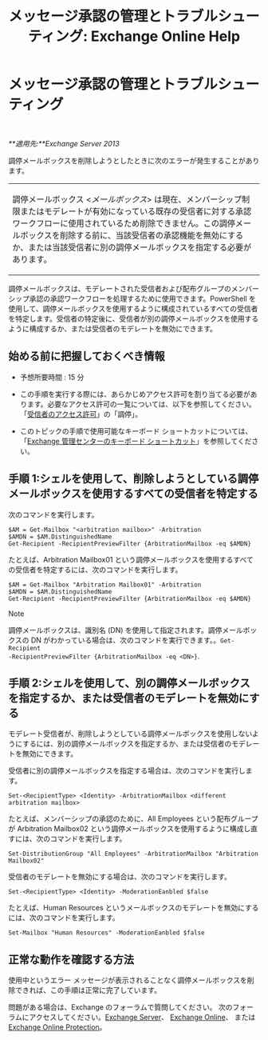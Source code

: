﻿---
title: 'メッセージ承認の管理とトラブルシューティング: Exchange Online Help'
TOCTitle: メッセージ承認の管理とトラブルシューティング
ms:assetid: 860df43f-a05b-4da3-83f1-68d3123a923d
ms:mtpsurl: https://technet.microsoft.com/ja-jp/library/Dd298110(v=EXCHG.150)
ms:contentKeyID: 52057826
ms.date: 05/22/2018
mtps_version: v=EXCHG.150
ms.translationtype: HT
---

# メッセージ承認の管理とトラブルシューティング

 

_**適用先:**Exchange Server 2013_

調停メールボックスを削除しようとしたときに次のエラーが発生することがあります。


<table>
<colgroup>
<col style="width: 100%" />
</colgroup>
<tbody>
<tr class="odd">
<td><p>調停メールボックス &lt;<em>メールボックス</em>&gt; は現在、メンバーシップ制限またはモデレートが有効になっている既存の受信者に対する承認ワークフローに使用されているため削除できません。この調停メールボックスを削除する前に、当該受信者の承認機能を無効にするか、または当該受信者に別の調停メールボックスを指定する必要があります。</p></td>
</tr>
</tbody>
</table>


調停メールボックスは、モデレートされた受信者および配布グループのメンバーシップ承認の承認ワークフローを処理するために使用できます。PowerShell を使用して、調停メールボックスを使用するように構成されているすべての受信者を特定します。受信者の特定後に、受信者が別の調停メールボックスを使用するように構成するか、または受信者のモデレートを無効にできます。

## 始める前に把握しておくべき情報

  - 予想所要時間 : 15 分

  - この手順を実行する際には、あらかじめアクセス許可を割り当てる必要があります。必要なアクセス許可の一覧については、以下を参照してください。「[受信者のアクセス許可](recipients-permissions-exchange-2013-help.md)」の「調停」。

  - このトピックの手順で使用可能なキーボード ショートカットについては、「[Exchange 管理センターのキーボード ショートカット](keyboard-shortcuts-in-the-exchange-admin-center-exchange-online-protection-help.md)」を参照してください。

## 手順 1:シェルを使用して、削除しようとしている調停メールボックスを使用するすべての受信者を特定する

次のコマンドを実行します。

    $AM = Get-Mailbox "<arbitration mailbox>" -Arbitration
    $AMDN = $AM.DistinguishedName
    Get-Recipient -RecipientPreviewFilter {ArbitrationMailbox -eq $AMDN}

たとえば、Arbitration Mailbox01 という調停メールボックスを使用するすべての受信者を特定するには、次のコマンドを実行します。

    $AM = Get-Mailbox "Arbitration Mailbox01" -Arbitration
    $AMDN = $AM.DistinguishedName
    Get-Recipient -RecipientPreviewFilter {ArbitrationMailbox -eq $AMDN}


> [!NOTE]
> 調停メールボックスは、識別名 (DN) を使用して指定されます。調停メールボックスの DN がわかっている場合は、次のコマンドを実行できます。。<CODE>Get-Recipient -RecipientPreviewFilter {ArbitrationMailbox -eq &lt;DN&gt;}</CODE>.



## 手順 2:シェルを使用して、別の調停メールボックスを指定するか、または受信者のモデレートを無効にする

モデレート受信者が、削除しようとしている調停メールボックスを使用しないようにするには、別の調停メールボックスを指定するか、または受信者のモデレートを無効にできます。

受信者に別の調停メールボックスを指定する場合は、次のコマンドを実行します。

    Set-<RecipientType> <Identity> -ArbitrationMailbox <different arbitration mailbox>

たとえば、メンバーシップの承認のために、All Employees という配布グループが Arbitration Mailbox02 という調停メールボックスを使用するように構成し直すには、次のコマンドを実行します。

    Set-DistributionGroup "All Employees" -ArbitrationMailbox "Arbitration Mailbox02"

受信者のモデレートを無効にする場合は、次のコマンドを実行します。

    Set-<RecipientType> <Identity> -ModerationEanbled $false

たとえば、Human Resources というメールボックスのモデレートを無効にするには、次のコマンドを実行します。

    Set-Mailbox "Human Resources" -ModerationEanbled $false

## 正常な動作を確認する方法

使用中というエラー メッセージが表示されることなく調停メールボックスを削除できれば、この手順は正常に完了しています。

問題がある場合は、Exchange のフォーラムで質問してください。 次のフォーラムにアクセスしてください。[Exchange Server](https://go.microsoft.com/fwlink/p/?linkid=60612)、 [Exchange Online](https://go.microsoft.com/fwlink/p/?linkid=267542)、 または [Exchange Online Protection](https://go.microsoft.com/fwlink/p/?linkid=285351)。

